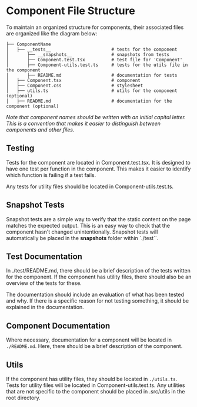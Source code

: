 # Component File Structure

To maintain an organized structure for components, their associated files are organized like the diagram below:

```
├── ComponentName
│   ├── __tests__                       # tests for the component
│       ├── __snapshots__               # snapshots from tests
│       ├── Component.test.tsx          # test file for 'Component'
│       ├── Component-utils.test.ts     # tests for the utils file in the component
│       ├── README.md                   # documentation for tests
│   ├── Component.tsx                   # component
│   ├── Component.css                   # stylesheet
│   ├── utils.ts                        # utils for the component (optional)
│   ├── README.md                       # documentation for the component (optional)

```

<i>Note that component names should be written with an initial capital letter. This is a convention that makes it easier to distinguish between components and other files.</i>

## Testing

Tests for the component are located in Component.test.tsx. It is designed to have one test per function in the component. This makes it easier to identify which function is failing if a test fails.

Any tests for utility files should be located in Component-utils.test.ts.

## Snapshot Tests

Snapshot tests are a simple way to verify that the static content on the page matches the expected output. This is an easy way to check that the component hasn't changed unintentionally. Snapshot tests will automatically be placed in the **snapshots** folder within `./test``.

## Test Documentation

In ./test/README.md, there should be a brief description of the tests written for the component. If the component has utility files, there should also be an overview of the tests for these.

The documentation should include an evaluation of what has been tested and why. If there is a specific reason for not testing something, it should be explained in the documentation.

## Component Documentation

Where necessary, documentation for a component will be located in `./README.md`. Here, there should be a brief description of the component.

## Utils

If the component has utility files, they should be located in `./utils.ts`. Tests for utility files will be located in Component-utils.test.ts. Any utilities that are not specific to the component should be placed in .src/utils in the root directory.
